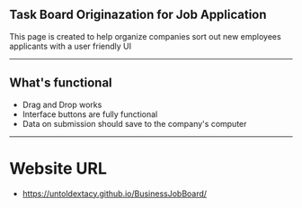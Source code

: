 ## Task Board Originazation for Job Application

This page is created to help organize companies sort out new employees applicants with a user friendly UI

-----------------------------------------------------------------------------------------------------------------------

## What's functional

  - Drag and Drop works
  - Interface buttons are fully functional
  - Data on submission should save to the company's computer

-----------------------------------------------------------------------------------------------------------------------

# Website URL
 - https://untoldextacy.github.io/BusinessJobBoard/
